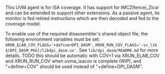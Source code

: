 This UVM agent is for ISA coverage.
It has support for IMCZifencei_Zicsr and can be extended to support other extensions.
As a passive agent, its monitor is fed retired instructions which are then decoded and fed to the coverage model.

To enable use of the required disassembler's shared object file, the following environment variables must be set:
`XRUN_ELAB_COV_FLAGS='+define+DPI_DASM'`,
`XRUN_RUN_COV_FLAGS='-sv_lib $(DPI_DASM_PKG)/libdpi_dasm.so'`.
See `lib/dpi_dasm/README.md` for more details.
TODO this should be automatic with COV=1 via XRUN_ELAB_COV and XRUN_RUN_COV when uvma_isacov is complete (WIP),
and "+define+COV" should be used instead of "+define+DPI_DASM".
